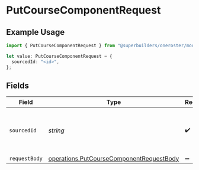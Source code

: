 # PutCourseComponentRequest

## Example Usage

```typescript
import { PutCourseComponentRequest } from "@superbuilders/oneroster/models/operations";

let value: PutCourseComponentRequest = {
  sourcedId: "<id>",
};
```

## Fields

| Field                                                                                                | Type                                                                                                 | Required                                                                                             | Description                                                                                          |
| ---------------------------------------------------------------------------------------------------- | ---------------------------------------------------------------------------------------------------- | ---------------------------------------------------------------------------------------------------- | ---------------------------------------------------------------------------------------------------- |
| `sourcedId`                                                                                          | *string*                                                                                             | :heavy_check_mark:                                                                                   | The sourcedId of the course component to update                                                      |
| `requestBody`                                                                                        | [operations.PutCourseComponentRequestBody](../../models/operations/putcoursecomponentrequestbody.md) | :heavy_minus_sign:                                                                                   | N/A                                                                                                  |